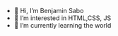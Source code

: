 - 👋 Hi, I’m Benjamin Sabo
- 👀 I’m interested in HTML,CSS, JS
- 🌱 I’m currently learning the world


<!---
medoz3ro/medoz3ro is a ✨ special ✨ repository because its `README.md` (this file) appears on your GitHub profile.
You can click the Preview link to take a look at your changes.
--->
